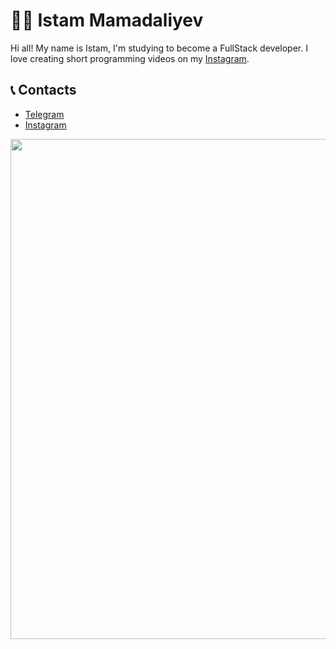 # 👨‍💻 Istam Mamadaliyev

Hi all! My name is Istam, I'm studying to become a FullStack developer. I love creating short programming videos on my [Instagram](https://www.instagram.com/istam_ake/).


## 📞 Contacts

* [Telegram](https://t.me/Istam_contact)
* [Instagram](https://www.instagram.com/istam_ake/)


<a href="https://github.com/Istam0808">
    <img width=800 src="https://github-profile-trophy.vercel.app/?username=Istam0808&theme=gruvbox&no-frame=true"/>
  </a>


